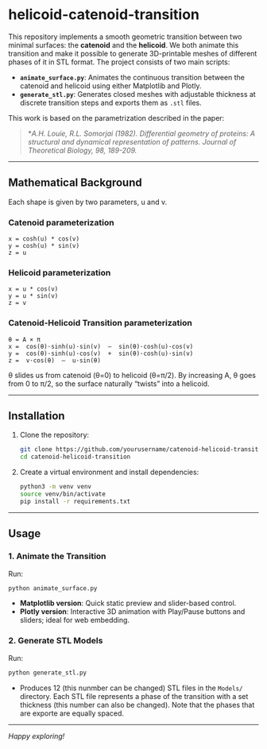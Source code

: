 # helicoid-catenoid-transition

This repository implements a smooth geometric transition between two minimal surfaces: the **catenoid** and the **helicoid**. We both animate this transition and make it possible to generate 3D-printable meshes of different phases of it in STL format. The project consists of two main scripts:

* **`animate_surface.py`**: Animates the continuous transition between the catenoid and helicoid using either Matplotlib and Plotly.
* **`generate_stl.py`**: Generates closed meshes with adjustable thickness at discrete transition steps and exports them as `.stl` files.

This work is based on the parametrization described in the paper:

> \***A.H. Louie, R.L. Somorjai* (1982). Differential geometry of proteins: A structural and dynamical representation of patterns. *Journal of Theoretical Biology*, 98, 189-209.*

---

## Mathematical Background

Each shape is given by two parameters, u and v.

### Catenoid parameterization
    x = cosh(u) * cos(v)
    y = cosh(u) * sin(v)
    z = u
### Helicoid parameterization
    x = u * cos(v)
    y = u * sin(v)
    z = v

### Catenoid-Helicoid Transition parameterization

    θ = A × π
    x =  cos(θ)·sinh(u)·sin(v)  –  sin(θ)·cosh(u)·cos(v)
    y =  cos(θ)·sinh(u)·cos(v)  +  sin(θ)·cosh(u)·sin(v)
    z =  v·cos(θ)  –  u·sin(θ)

θ slides us from catenoid (θ=0) to helicoid (θ=π/2). By increasing A, θ goes from 0 to π/2, so the surface naturally “twists” into a helicoid.


---

## Installation

1. Clone the repository:

   ```bash
   git clone https://github.com/yourusername/catenoid-helicoid-transition.git
   cd catenoid-helicoid-transition
   ```

2. Create a virtual environment and install dependencies:

   ```bash
   python3 -m venv venv
   source venv/bin/activate
   pip install -r requirements.txt
   ```
---

## Usage

### 1. Animate the Transition

Run:

```bash
python animate_surface.py
```

* **Matplotlib version**: Quick static preview and slider-based control.
* **Plotly version**: Interactive 3D animation with Play/Pause buttons and sliders; ideal for web embedding.

### 2. Generate STL Models

Run:

```bash
python generate_stl.py
```

* Produces 12 (this nunmber can be changed) STL files in the `Models/` directory. Each STL file represents a phase of the transition with a set thickness (this number can also be changed). Note that the phases that are exporte are equally spaced.

---

*Happy exploring!*

